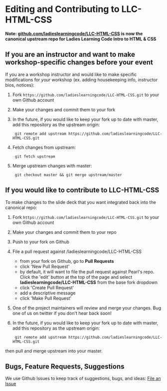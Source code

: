 # Editing and Contributing to LLC-HTML-CSS

**Note: [github.com/ladieslearningcode/LLC-HTML-CSS](https://github.com/ladieslearningcode/LLC-HTML-CSS) is now the canonical upstream repo for Ladies Learning Code Intro to HTML & CSS**

## If you are an instructor and want to make workshop-specific changes before your event

If you are a workshop instructor and would like to make specific modifications for *your* workshop (ex. adding housekeeping info, instructor bios, notices):

1. Fork `https://github.com/ladieslearningcode/LLC-HTML-CSS.git` to your own Github account
2. Make your changes and commit them to your fork
3. In the future, if you would like to keep your fork up to date with master, add this repository as the upstream origin:

        git remote add upstream https://github.com/ladieslearningcode/LLC-HTML-CSS.git

4. Fetch changes from upstream:

        git fetch upstream

5. Merge upstream changes with master:

        git checkout master && git merge upstream/master

## If you would like to contribute to LLC-HTML-CSS

To make changes to the slide deck that you want integrated back into the canonical repo:

1. Fork `https://github.com/ladieslearningcode/LLC-HTML-CSS.git` to your own Github account
2. Make your changes and commit them to your repo
3. Push to your fork on Github
4. File a pull request against /ladieslearningcode/LLC-HTML-CSS
    - from your fork on Github, go to **Pull Requests**
    - click 'New Pull Request'
    - by default, it will want to file the pull request against Pearl's repo. Click the 'edit' button at the top of the page and select **ladieslearningcode/LLC-HTML-CSS** from the base fork dropdown
    - click 'Create Pull Request'
    - add a descriptive message
    - click 'Make Pull Request'
5. One of the project maintainers will review and merge your changes. Bug one of us on twitter if you don't hear back soon!
6. In the future, if you would like to keep your fork up to date with master, add this repository as the upstream origin:

        git remote add upstream https://github.com/ladieslearningcode/LLC-HTML-CSS.git

  then pull and merge upstream into your master.
  
## Bugs, Feature Requests, Suggestions

We use Github Issues to keep track of suggestions, bugs, and ideas: [File an Issue](https://github.com/ladieslearningcode/LLC-HTML-CSS/issues)

